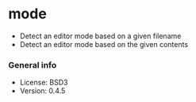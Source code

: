 # mode

* Detect an editor mode based on a given filename
* Detect an editor mode based on the given contents

### General info

* License: BSD3
* Version: 0.4.5
